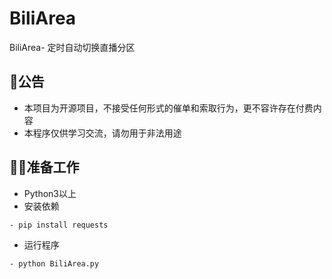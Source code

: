 # BiliArea
BiliArea- 定时自动切换直播分区
## 📜公告
- 本项目为开源项目，不接受任何形式的催单和索取行为，更不容许存在付费内容
- 本程序仅供学习交流，请勿用于非法用途

## 🧑‍🏭准备工作
- Python3以上
- 安装依赖
```shell script
- pip install requests
```
- 运行程序
```shell script
- python BiliArea.py
```
